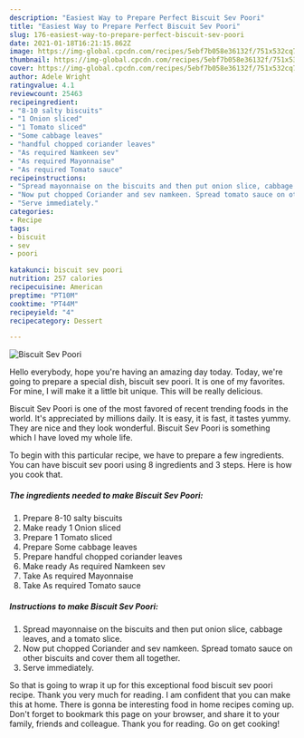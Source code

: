 ```yaml
---
description: "Easiest Way to Prepare Perfect Biscuit Sev Poori"
title: "Easiest Way to Prepare Perfect Biscuit Sev Poori"
slug: 176-easiest-way-to-prepare-perfect-biscuit-sev-poori
date: 2021-01-18T16:21:15.862Z
image: https://img-global.cpcdn.com/recipes/5ebf7b058e36132f/751x532cq70/biscuit-sev-poori-recipe-main-photo.jpg
thumbnail: https://img-global.cpcdn.com/recipes/5ebf7b058e36132f/751x532cq70/biscuit-sev-poori-recipe-main-photo.jpg
cover: https://img-global.cpcdn.com/recipes/5ebf7b058e36132f/751x532cq70/biscuit-sev-poori-recipe-main-photo.jpg
author: Adele Wright
ratingvalue: 4.1
reviewcount: 25463
recipeingredient:
- "8-10 salty biscuits"
- "1 Onion sliced"
- "1 Tomato sliced"
- "Some cabbage leaves"
- "handful chopped coriander leaves"
- "As required Namkeen sev"
- "As required Mayonnaise"
- "As required Tomato sauce"
recipeinstructions:
- "Spread mayonnaise on the biscuits and then put onion slice, cabbage leaves, and a tomato slice."
- "Now put chopped Coriander and sev namkeen. Spread tomato sauce on other biscuits and cover them all together."
- "Serve immediately."
categories:
- Recipe
tags:
- biscuit
- sev
- poori

katakunci: biscuit sev poori 
nutrition: 257 calories
recipecuisine: American
preptime: "PT10M"
cooktime: "PT44M"
recipeyield: "4"
recipecategory: Dessert

---
```



![Biscuit Sev Poori](https://img-global.cpcdn.com/recipes/5ebf7b058e36132f/751x532cq70/biscuit-sev-poori-recipe-main-photo.jpg)

Hello everybody, hope you're having an amazing day today. Today, we're going to prepare a special dish, biscuit sev poori. It is one of my favorites. For mine, I will make it a little bit unique. This will be really delicious.

Biscuit Sev Poori is one of the most favored of recent trending foods in the world. It's appreciated by millions daily. It is easy, it is fast, it tastes yummy. They are nice and they look wonderful. Biscuit Sev Poori is something which I have loved my whole life.




To begin with this particular recipe, we have to prepare a few ingredients. You can have biscuit sev poori using 8 ingredients and 3 steps. Here is how you cook that.

<!--inarticleads1-->

##### The ingredients needed to make Biscuit Sev Poori:

1. Prepare 8-10 salty biscuits
1. Make ready 1 Onion sliced
1. Prepare 1 Tomato sliced
1. Prepare Some cabbage leaves
1. Prepare handful chopped coriander leaves
1. Make ready As required Namkeen sev
1. Take As required Mayonnaise
1. Take As required Tomato sauce




<!--inarticleads2-->

##### Instructions to make Biscuit Sev Poori:

1. Spread mayonnaise on the biscuits and then put onion slice, cabbage leaves, and a tomato slice.
1. Now put chopped Coriander and sev namkeen. Spread tomato sauce on other biscuits and cover them all together.
1. Serve immediately.




So that is going to wrap it up for this exceptional food biscuit sev poori recipe. Thank you very much for reading. I am confident that you can make this at home. There is gonna be interesting food in home recipes coming up. Don't forget to bookmark this page on your browser, and share it to your family, friends and colleague. Thank you for reading. Go on get cooking!
